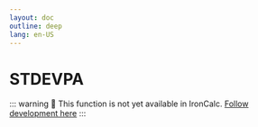 ```yaml
---
layout: doc
outline: deep
lang: en-US
---
```


# STDEVPA

::: warning
🚧 This function is not yet available in IronCalc.
[Follow development here](https://github.com/ironcalc/IronCalc/labels/Functions)
:::